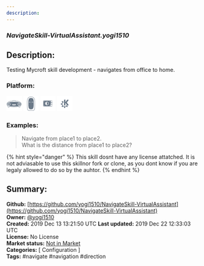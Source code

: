 ```yaml
---
description: 
---
```


### _NavigateSkill-VirtualAssistant.yogi1510_  
## Description:  
Testing Mycroft skill development - navigates from office to home.  
  
  
### Platform:  
 ![Mark I](../.gitbook/assets/mark-1-icon.png)  ![Mark II](../.gitbook/assets/mark-2-icon.png)  ![Picroft](../.gitbook/assets/picroft-icon.png)  ![plasmoid](../.gitbook/assets/kde.png)   
### Examples:  
> Navigate from place1 to place2.  
> What is the distance from place1 to place2?  
  
{% hint style="danger" %}
This skill dosnt have any license attatched. It is not adviasable to use this skillnor fork or clone, as you dont know if you are legaly allowed to do so by the auhtor.
{% endhint %}
  
## Summary:  
**Github:** [https://github.com/yogi1510/NavigateSkill-VirtualAssistant](https://github.com/yogi1510/NavigateSkill-VirtualAssistant)  
**Owner:** [@yogi1510](https://github.com/yogi1510)  
**Created:** 2019 Dec 13 13:21:50 UTC  **Last updated:** 2019 Dec 22 12:33:03 UTC  
**License:** No License  
**Market status:** [Not in Market](https://market.mycroft.ai/skill/)  
**Categories:** [ Configuration ]   
**Tags:** \#navigate \#navigation \#direction   
